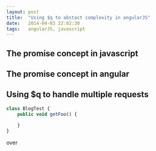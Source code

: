 ```yaml
---
layout: post
title:  "Using $q to abstact complexity in angularJS"
date:   2014-04-03 22:02:30
tags:	angularJS, javascript
---
```


## The promise concept in javascript

## The promise concept in angular

## Using $q to handle multiple requests



```javascript
class BlogTest {
	public void getFoo() {
		
	}
}

```


over
